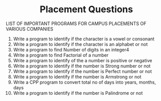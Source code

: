 <h1 align ="center">Placement Questions</h1>

LIST OF IMPORTANT PROGRAMS FOR CAMPUS PLACEMENTS OF VARIOUS COMPANIES


1) Write a program to identify if the character is a vowel or consonant
2) Write a program to identify if the character is an alphabet or not
3) Write a program to find Number of digits in an integer4
4) Write a program to find Factorial of a number
5) Write a program to identify of the a number is positive or negative
6) Write a program to identify if the number is Strong number or not
7) Write a program to identify if the number is Perfect number or not
8) Write a program to identify if the number is Armstrong or not
9) Write a CPP program to convert total no of days into years, months, days
10) Write a program to identify if the number is Palindrome or not

